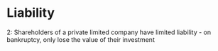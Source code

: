 # Liability

2: Shareholders of a private limited company have limited liability - on bankruptcy, only lose the value of their investment